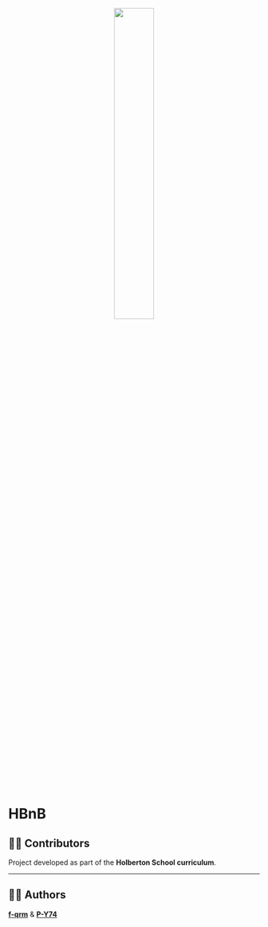 <p align="center">
   <img src="https://github.com/user-attachments/assets/7d564981-cb81-43e7-819a-25ffcfc5bd72" width=40% height=40%/>
</p>

# HBnB 

## 🧑‍💻 Contributors

Project developed as part of the **Holberton School curriculum**.

---

## 🧑‍💻 Authors

[**f-qrm**](https://github.com/f-qrm) & [**P-Y74**](https://github.com/P-Y74)

